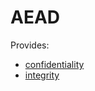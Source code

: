 # AEAD

Provides:
* [confidentiality](../../goals/confidentiality.md)
* [integrity](../../goals/integrity.md)
